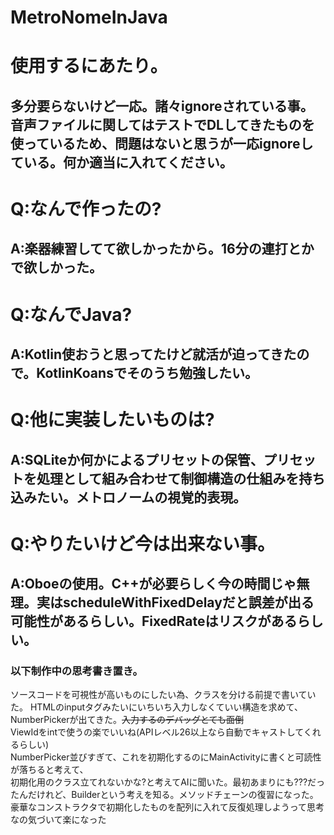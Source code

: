 # MetroNomeInJava

# 使用するにあたり。
## 多分要らないけど一応。諸々ignoreされている事。音声ファイルに関してはテストでDLしてきたものを使っているため、問題はないと思うが一応ignoreしている。何か適当に入れてください。

# Q:なんで作ったの?
##    A:楽器練習してて欲しかったから。16分の連打とかで欲しかった。

# Q:なんでJava?
##    A:Kotlin使おうと思ってたけど就活が迫ってきたので。KotlinKoansでそのうち勉強したい。

# Q:他に実装したいものは?
## A:SQLiteか何かによるプリセットの保管、プリセットを処理として組み合わせて制御構造の仕組みを持ち込みたい。メトロノームの視覚的表現。

# Q:やりたいけど今は出来ない事。
## A:Oboeの使用。C++が必要らしく今の時間じゃ無理。実はscheduleWithFixedDelayだと誤差が出る可能性があるらしい。FixedRateはリスクがあるらしい。

### 以下制作中の思考書き置き。 
ソースコードを可視性が高いものにしたい為、クラスを分ける前提で書いていた。 
HTMLのinputタグみたいにいちいち入力しなくていい構造を求めて、NumberPickerが出てきた。~~入力するのデバッグとても面倒~~  
ViewIdをintで使うの楽でいいね(APIレベル26以上なら自動でキャストしてくれるらしい)  
NumberPicker並びすぎて、これを初期化するのにMainActivityに書くと可読性が落ちると考えて、  
    初期化用のクラス立てれないかな?と考えてAIに聞いた。最初あまりにも???だったんだけれど、Builderという考えを知る。メソッドチェーンの復習になった。  
        豪華なコンストラクタで初期化したものを配列に入れて反復処理しようって思考なの気づいて楽になった  

